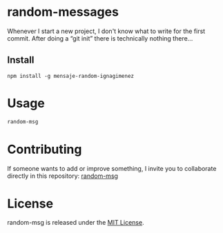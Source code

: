 # random-messages

Whenever I start a new project, I don't know what to write for the first commit. After doing a “git init” there is technically nothing there...

## Install

```npm
npm install -g mensaje-random-ignagimenez
```

# Usage

```bash
random-msg
```

# Contributing
If someone wants to add or improve something, I invite you to collaborate directly in this repository: [random-msg](https://github.com/platzi/npm-random-msg)

# License
random-msg is released under the [MIT License](https://opensource.org/licenses/MIT).